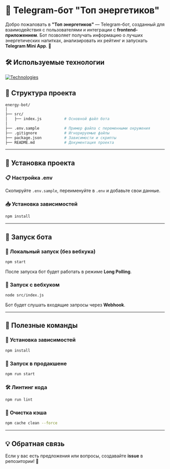 # 🤖 Telegram-бот "Топ энергетиков"

Добро пожаловать в **"Топ энергетиков"** — Telegram-бот, созданный для взаимодействия с пользователями и интеграции с **frontend-приложением**. Бот позволяет получать информацию о лучших энергетических напитках, анализировать их рейтинг и запускать **Telegram Mini App**. 🚀

## 🛠 Используемые технологии

[![Technologies](https://skillicons.dev/icons?i=nodejs,express,js)](https://skillicons.dev)

## 📂 Структура проекта

```sh
energy-bot/
│
├── src/
│   ├── index.js          # Основной файл бота
│
├── .env.sample           # Пример файла с переменными окружения
├── .gitignore            # Игнорируемые файлы
├── package.json          # Зависимости и скрипты
├── README.md             # Документация проекта
```

---

## 🔧 Установка проекта  

### 📋 Настройка .env  
Скопируйте `.env.sample`, переименуйте в `.env` и добавьте свои данные.

### 📥 Установка зависимостей  
```sh
npm install
```

---

## 🚀 Запуск бота  

### 🔹 Локальный запуск (без вебхука)  
```sh
npm start
```
После запуска бот будет работать в режиме **Long Polling**.

### 🔹 Запуск с вебхуком  
```sh
node src/index.js
```
Бот будет слушать входящие запросы через **Webhook**.

---

## 🔧 Полезные команды  

### 📌 Установка зависимостей  
```sh
npm install
```
### 🚀 Запуск в продакшене  
```sh
npm run start
```
### 🛠 Линтинг кода  
```sh
npm run lint
```
### 🧹 Очистка кэша  
```sh
npm cache clean --force
```

---

## 💡 Обратная связь  

Если у вас есть предложения или вопросы, создавайте **issue** в репозитории! 🚀

